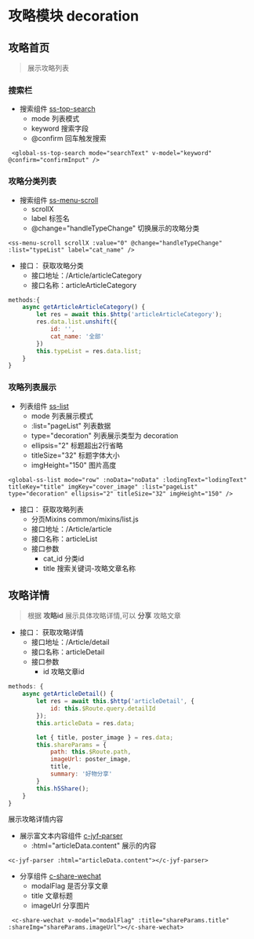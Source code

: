 #  攻略模块 decoration

##  攻略首页
>展示攻略列表
### 搜索栏
- 搜索组件 [ss-top-search]()
    + mode 列表模式
    + keyword 搜索字段
    + @confirm  回车触发搜索
```vue
 <global-ss-top-search mode="searchText" v-model="keyword" @confirm="confirmInput" />
```

### 攻略分类列表
- 搜索组件 [ss-menu-scroll]()
    + scrollX 
    + label 标签名
    +  @change="handleTypeChange" 切换展示的攻略分类  
```vue
<ss-menu-scroll scrollX :value="0" @change="handleTypeChange" :list="typeList" label="cat_name" />
```
- 接口： 获取攻略分类
    + 接口地址：/Article/articleCategory
    + 接口名称：articleArticleCategory
```js        
methods:{
    async getArticleArticleCategory() {
        let res = await this.$http('articleArticleCategory');
        res.data.list.unshift({
            id: '',
            cat_name: '全部'
        })
        this.typeList = res.data.list;
    }
}
```

### 攻略列表展示
- 列表组件 [ss-list]()
    + mode  列表展示模式 
    + :list="pageList" 列表数据
    + type="decoration" 列表展示类型为 decoration
    + ellipsis="2"  标题超出2行省略
    + titleSize="32"  标题字体大小
    + imgHeight="150" 图片高度
```vue
<global-ss-list mode="row" :noData="noData" :lodingText="lodingText" titleKey="title" imgKey="cover_image" :list="pageList" type="decoration" ellipsis="2" titleSize="32" imgHeight="150" />
```
 - 接口： 获取攻略列表
    + 分页Mixins common/mixins/list.js
    + 接口地址：/Article/article
    + 接口名称：articleList
    + 接口参数
        * cat_id 分类id 
        * title 搜索关键词-攻略文章名称 

##  攻略详情
>根据 **攻略id** 展示具体攻略详情,可以 **分享** 攻略文章
- 接口： 获取攻略详情
    + 接口地址：/Article/detail
    + 接口名称：articleDetail
    + 接口参数
        * id 攻略文章id
```js
methods: {
    async getArticleDetail() {
        let res = await this.$http('articleDetail', {
            id: this.$Route.query.detailId
        });
        this.articleData = res.data;

        let { title, poster_image } = res.data;
        this.shareParams = {       
            path: this.$Route.path,
            imageUrl: poster_image,
            title,
            summary: '好物分享'
        }
        this.h5Share();
    }
}
```

展示攻略详情内容
- 展示富文本内容组件 [c-jyf-parser]()
    + :html="articleData.content" 展示的内容
```vue
<c-jyf-parser :html="articleData.content"></c-jyf-parser>
 ```

- 分享组件 [c-share-wechat]()
    + modalFlag 是否分享文章
    + title 文章标题
    + imageUrl 分享图片
```vue
 <c-share-wechat v-model="modalFlag" :title="shareParams.title" :shareImg="shareParams.imageUrl"></c-share-wechat>
 ```
